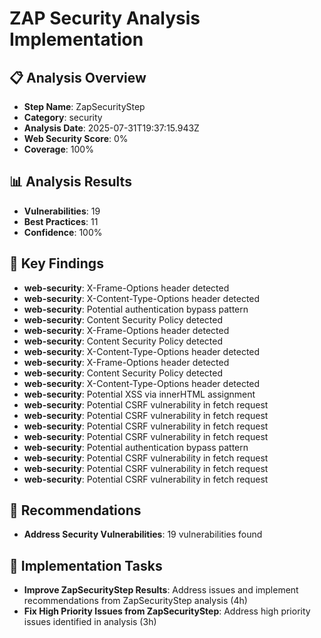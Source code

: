 # ZAP Security Analysis Implementation

## 📋 Analysis Overview
- **Step Name**: ZapSecurityStep
- **Category**: security
- **Analysis Date**: 2025-07-31T19:37:15.943Z
- **Web Security Score**: 0%
- **Coverage**: 100%

## 📊 Analysis Results
- **Vulnerabilities**: 19
- **Best Practices**: 11
- **Confidence**: 100%

## 🎯 Key Findings
- **web-security**: X-Frame-Options header detected
- **web-security**: X-Content-Type-Options header detected
- **web-security**: Potential authentication bypass pattern
- **web-security**: Content Security Policy detected
- **web-security**: X-Frame-Options header detected
- **web-security**: Content Security Policy detected
- **web-security**: X-Content-Type-Options header detected
- **web-security**: X-Frame-Options header detected
- **web-security**: Content Security Policy detected
- **web-security**: X-Content-Type-Options header detected
- **web-security**: Potential XSS via innerHTML assignment
- **web-security**: Potential CSRF vulnerability in fetch request
- **web-security**: Potential CSRF vulnerability in fetch request
- **web-security**: Potential CSRF vulnerability in fetch request
- **web-security**: Potential CSRF vulnerability in fetch request
- **web-security**: Potential authentication bypass pattern
- **web-security**: Potential CSRF vulnerability in fetch request
- **web-security**: Potential CSRF vulnerability in fetch request
- **web-security**: Potential CSRF vulnerability in fetch request

## 📝 Recommendations
- **Address Security Vulnerabilities**: 19 vulnerabilities found

## 🔧 Implementation Tasks
- **Improve ZapSecurityStep Results**: Address issues and implement recommendations from ZapSecurityStep analysis (4h)
- **Fix High Priority Issues from ZapSecurityStep**: Address high priority issues identified in analysis (3h)
